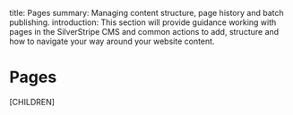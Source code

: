 title: Pages
summary: Managing content structure, page history and batch publishing.
introduction: This section will provide guidance working with pages in the SilverStripe CMS and common actions to add, structure and how to navigate your way around your website content.

# Pages

[CHILDREN]
